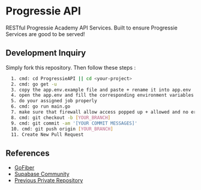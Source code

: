 
# Progressie API

RESTful Progressie Academy API Services. Built to ensure Progressie Services are good to be served!

## Development Inquiry

Simply fork this repository. Then follow these steps :

```bash
  1. cmd: cd ProgressieAPI || cd <your-project>
  2. cmd: go get -u
  3. copy the app.env.example file and paste + rename it into app.env
  4. open the app.env and fill the corresponding environment variables (the value will be shared only)
  5. do your assigned job properly
  6. cmd: go run main.go
  7. make sure that firewall allow access popped up + allowed and no errors/conflicts (bugs are tolerated, but beware).
  8. cmd: git checkout -b [YOUR_BRANCH]
  9. cmd: git commit -am '[YOUR COMMIT MESSAGES]'
  10. cmd: git push origin [YOUR_BRANCH]
  11. Create New Pull Request
```
    
## References

- [GoFiber](https://docs.gofiber.io/next/)
- [Supabase Community](https://github.com/supabase-community)
- [Previous Private Repository](https://github.com/krisnaganesha1609/smapurv1_api)

